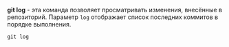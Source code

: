 **git log** - эта команда позволяет просматривать изменения, внесённые в репозиторий. Параметр `log` отображает список последних коммитов в порядке выполнения.

```bash=
git log
```